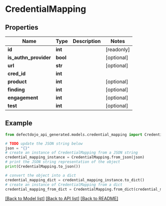 # CredentialMapping


## Properties

Name | Type | Description | Notes
------------ | ------------- | ------------- | -------------
**id** | **int** |  | [readonly] 
**is_authn_provider** | **bool** |  | [optional] 
**url** | **str** |  | [optional] 
**cred_id** | **int** |  | 
**product** | **int** |  | [optional] 
**finding** | **int** |  | [optional] 
**engagement** | **int** |  | [optional] 
**test** | **int** |  | [optional] 

## Example

```python
from defectdojo_api_generated.models.credential_mapping import CredentialMapping

# TODO update the JSON string below
json = "{}"
# create an instance of CredentialMapping from a JSON string
credential_mapping_instance = CredentialMapping.from_json(json)
# print the JSON string representation of the object
print(CredentialMapping.to_json())

# convert the object into a dict
credential_mapping_dict = credential_mapping_instance.to_dict()
# create an instance of CredentialMapping from a dict
credential_mapping_from_dict = CredentialMapping.from_dict(credential_mapping_dict)
```
[[Back to Model list]](../README.md#documentation-for-models) [[Back to API list]](../README.md#documentation-for-api-endpoints) [[Back to README]](../README.md)


